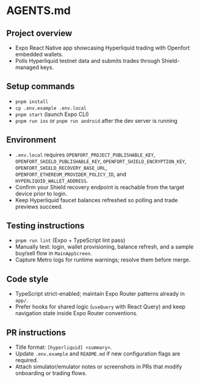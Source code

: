 # AGENTS.md

## Project overview
- Expo React Native app showcasing Hyperliquid trading with Openfort embedded wallets.
- Polls Hyperliquid testnet data and submits trades through Shield-managed keys.

## Setup commands
- `pnpm install`
- `cp .env.example .env.local`
- `pnpm start` (launch Expo CLI)
- `pnpm run ios` or `pnpm run android` after the dev server is running

## Environment
- `.env.local` requires `OPENFORT_PROJECT_PUBLISHABLE_KEY`, `OPENFORT_SHIELD_PUBLISHABLE_KEY`, `OPENFORT_SHIELD_ENCRYPTION_KEY`, `OPENFORT_SHIELD_RECOVERY_BASE_URL`, `OPENFORT_ETHEREUM_PROVIDER_POLICY_ID`, and `HYPERLIQUID_WALLET_ADDRESS`.
- Confirm your Shield recovery endpoint is reachable from the target device prior to login.
- Keep Hyperliquid faucet balances refreshed so polling and trade previews succeed.

## Testing instructions
- `pnpm run lint` (Expo + TypeScript lint pass)
- Manually test: login, wallet provisioning, balance refresh, and a sample buy/sell flow in `MainAppScreen`.
- Capture Metro logs for runtime warnings; resolve them before merge.

## Code style
- TypeScript strict-enabled; maintain Expo Router patterns already in `app/`.
- Prefer hooks for shared logic (`useQuery` with React Query) and keep navigation state inside Expo Router conventions.

## PR instructions
- Title format: `[hyperliquid] <summary>`.
- Update `.env.example` and `README.md` if new configuration flags are required.
- Attach simulator/emulator notes or screenshots in PRs that modify onboarding or trading flows.

